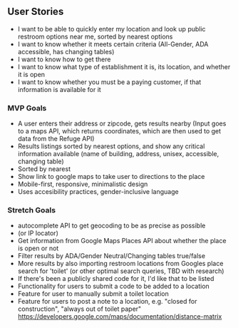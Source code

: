 ## User Stories
- I want to be able to quickly enter my location and look up public restroom options near me, sorted by nearest options
- I want to know whether it meets certain criteria (All-Gender, ADA accessible, has changing tables)
- I want to know how to get there
- I want to know what type of establishment it is, its location, and whether it is open
- I want to know whether you must be a paying customer, if that information is available for it


### MVP Goals
- A user enters their address or zipcode, gets results nearby (Input goes to a maps API, which returns coordinates, which are then used to get data from the Refuge API)
- Results listings sorted by nearest options, and show any critical information available (name of building, address, unisex, accessible, changing table) 
- Sorted by nearest
- Show link to google maps to take user to directions to the place
- Mobile-first, responsive, minimalistic design
- Uses accesibility practices, gender-inclusive language

### Stretch Goals
- autocomplete API to get geocoding to be as precise as possible
- (or IP locator)
- Get information from Google Maps Places API about whether the place is open or not 
- Filter results by ADA/Gender Neutral/Changing tables true/false
- More results by also importing restroom locations from Googles place search for 'toilet' (or other optimal search queries, TBD with research)
- If there's been a publicly shared code for it, I'd like that to be listed
- Functionality for users to submit a code to be added to a location 
- Feature for user to manually submit a toilet location
- Feature for users to post a note to a location, e.g. "closed for construction", "always out of toilet paper"
https://developers.google.com/maps/documentation/distance-matrix